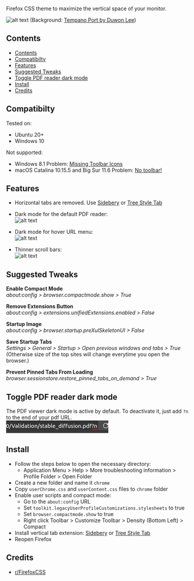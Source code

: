 Firefox CSS theme to maximize the vertical space of your monitor.

![alt text](pics/overall.png?raw=true)
(Background: [Tempano Port by Duwon Lee](https://www.artstation.com/artwork/dB84A))

## Contents
- [Contents](#contents)
- [Compatibilty](#compatibilty)
- [Features](#features)
- [Suggested Tweaks](#suggested-tweaks)
- [Toggle PDF reader dark mode](#toggle-pdf-reader-dark-mode)
- [Install](#install)
- [Credits](#credits)

## Compatibilty
Tested on:
* Ubuntu 20+
* Windows 10

Not supported:
* Windows 8.1
Problem: [Missing Toolbar Icons](https://github.com/hakan-demirli/Firefox_Custom_CSS/issues/7)
*  macOS Catalina 10.15.5 and Big Sur 11.6
Problem: [No toolbar!](https://github.com/hakan-demirli/Firefox_Custom_CSS/issues/3)

## Features
 * Horizontal tabs are removed. Use [Sidebery](https://addons.mozilla.org/en-US/firefox/addon/sidebery/) or [Tree Style Tab](https://addons.mozilla.org/en-US/firefox/addon/tree-style-tab/)
 * Dark mode for the default PDF reader:<br>
   ![alt text](pics/dark_mode.png?raw=true)

 * Dark mode for hover URL menu:<br>
 ![alt text](pics/dark_hover_menu.png)

 * Thinner scroll bars:<br>
 ![alt text](pics/scroll_bar.png)

## Suggested Tweaks
**Enable Compact Mode**<br>
_about:config > browser.compactmode.show > True_

**Remove Extensions Button**<br>
_about:config > extensions.unifiedExtensions.enabled > False_

**Startup Image**<br>
_about:config > browser.startup.preXulSkeletonUI > False_

**Save Startup Tabs**<br>
_Settings > General > Startup > Open previous windows and tabs > True_
(Otherwise size of the top sites will change everytime you open the browser.)

**Prevent Pinned Tabs From Loading**
_browser.sessionstore.restore_pinned_tabs_on_demand > True_

## Toggle PDF reader dark mode
The PDF viewer dark mode is active by default. To deactivate it, just add ```?n``` to the end of your pdf URL.<br>
![alt text](pics/pdf_dark_mode.png)

## Install
* Follow the steps below to open the necessary directory:
  * Application Menu > Help > More troubleshooting information > Profile Folder > Open Folder
* Create a new folder and name it `chrome`
* Copy `userChrome.css` and `userContent.css` files to `chrome` folder
* Enable user scripts and compact mode:
  * Go to the `about:config` URL
  * Set `toolkit.legacyUserProfileCustomizations.stylesheets` to true
  * Set `browser.compactmode.show` to true
  * Right click Toolbar > Customize Toolbar > Density (Bottom Left) > Compact
* Install vertical tab extension: [Sidebery](https://addons.mozilla.org/en-US/firefox/addon/sidebery/) or [Tree Style Tab](https://addons.mozilla.org/en-US/firefox/addon/tree-style-tab/)
* Reopen Firefox

## Credits
  * [r/FirefoxCSS](https://www.reddit.com/r/FirefoxCSS/)
